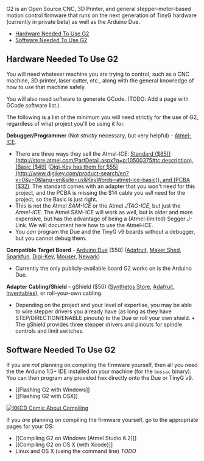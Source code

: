 G2 is an Open Source CNC, 3D Printer, and general stepper-motor-based motion control firmware that runs on the next generation of TinyG hardware (currently in private beta) as well as the Arduino Due.

* [Hardware Needed To Use G2](#hardware-needed-to-use-g2)
* [Software Needed To Use G2](#software-needed-to-use-g2)

## Hardware Needed To Use G2

You will need whatever machine you are trying to control, such as a CNC machine, 3D printer, laser cutter, etc., along with the general knowledge of how to use that machine safely.

You will also need software to generate GCode. (TODO: Add a page with GCode software list.)

The following is a list of the minimum you will need strictly for the use of G2, regardless of what project you'll be using it for.

**Debugger/Programmer** (Not _strictly_ necessary, but very helpful) - [Atmel-ICE](http://www.atmel.com/tools/atatmel-ice.aspx).
* There are three ways they sell the Atmel-ICE: [Standard ($85)](http://store.atmel.com/PartDetail.aspx?q=p:10500375#tc:description), [Basic ($49)](http://store.atmel.com/PartDetail.aspx?q=p:10500377#tc:description) ([Digi-Key has them for $55](http://www.digikey.com/product-search/en?x=0&y=0&lang=en&site=us&KeyWords=atmel-ice-basic)), and [PCBA ($32)](http://store.atmel.com/PartDetail.aspx?q=p:10500376#tc:description). The standard comes with an adapter that you won't need for this project, and the PCBA is missing the $14 cable you _will_ need for the project, so the Basic is just right.
* This is not the Atmel _SAM-ICE_ or the Atmel _JTAG-ICE_, but just the _Atmel-ICE_. The Atmel SAM-ICE will work as well, but is older and more expensive, but has the advantage of being a (Atmel-limited) Segger J-Link. We will document here how to use the Atmel-ICE.
* You _can_ program the Due and the TinyG v9 boards without a debugger, but you cannot debug them.

**Compatible Target Board** - [Arduino Due](http://arduino.cc/en/Main/arduinoBoardDue) ($50) ([Adafruit](http://www.adafruit.com/products/1076), [Maker Shed](http://www.makershed.com/Arduino_Due_p/mksp16.htm), [Sparkfun](https://www.sparkfun.com/products/11589), [Digi-Key](https://www.digikey.com/product-highlights/us/en/arduino-arduino-due-board/2831), [Mouser](http://www.mouser.com/new/arduino/arduino-due/), [Newark](http://www.newark.com/arduino/a000062/dev-brd-sam3x8e-arm-cortex-m3/dp/47W2961))
* Currently the only publicly-available board G2 works on is the Arduino Due.

**Adapter Cabling/Shield** - gShield ($50) ([Synthetos Store](https://synthetos.myshopify.com/products/gshield-v5), [Adafruit](http://www.adafruit.com/products/1750), [Inventables](https://www.inventables.com/technologies/gshield)), or roll-your-own cabling.
* Depending on the project and your level of expertise, you may be able to wire stepper drivers you already have (as long as they have STEP/DIRECTION/ENABLE pinouts) to the Due or roll your own shield.
• The gShield provides three stepper drivers and pinouts for spindle controls and limit switches.

## Software Needed To Use G2

If you are _not_ planning on compiling the firmware yourself, then all you need the the Arduino 1.5+ IDE installed on your machine (for the `bossac` binary). You can then program any provided hex directly onto the Due or TinyG v9.

* [[Flashing G2 with Windows]]
* [[Flashing G2 with OSX]]


[![XKCD Comic About Compiling](http://imgs.xkcd.com/comics/compiling.png)](http://xkcd.com/303/)

If you _are_ planning on compiling the firmware yourself, go to the appropriate pages for your OS:

* [[Compiling G2 on Windows (Atmel Studio 6.2)]]
* [[Compiling G2 on OS X (with Xcode)]]
* Linux and OS X (using the command line) _TODO_